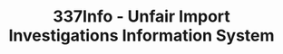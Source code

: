 ---
bigquery: https://console.cloud.google.com/bigquery?p=patents-public-data&d=usitc_investigations&page=dataset&project=sheets-management-319211
citation: US International Trade Commission 337Info Unfair Import Investigations Information
  System
contributors: US International Trade Comission
cost: None
description: US International Trade Commission 337Info Unfair Import Investigations
  Information System contains data on investigations done under Section 337. Section
  337 declares the infringement of certain statutory intellectual property rights
  and other forms of unfair competition in import trade to be unlawful practices.
  Most Section 337 investigations involve allegations of patent or registered trademark
  infringement.
documentation: FAQ and tutorial available on the site
last_edit: 04/05/2022, 11:50:11
location: https://pubapps2.usitc.gov/337external/
maintained_by: US International Trade Comission
schema_fields:
- internalRemand
- aljAssigned
- title
- htsNumbers
- ouiiParticipation
- startDateMarkmanHearing
- actualStartDateEvidHear
- currentActiveALJ
- id
- investigationNo
- actualEndDateEvidHear
- gcAttorney
- currentStatus
- lastUpdated
- dateCreated
- scheduledEndDateEvidHear
- dateOfPublicationFrNotice
- reportingRequirements
- issueDateOtherNonFinal
- teoProceedingInvolved
- patentNumber
- targetDate
- investigationTermDate
- teoIdDueDate
- copyrightNumbers
- cafcAppeals
- ouiiAttorney
- publication_number
- docketNo
- teoReliefGranted
- finalIdOnViolationIssue
- teoIdIssueDate
- dateComplaintFiled
- respondent
- invUnfairAct
- finalIdOnViolationDue
- endDateMarkmanHearing
- finalDetNoViolation
- markmanHearing
- patentNumbers
- scheduledStartDateEvidHear
- trademarkNumbers
- complainant
- finalDetViolation
- investigationType
shortname: unfair_import_investigations
tags:
- import
- legal
- trade
timeframe: 2008-2021 (prior to 2008 downloadable as a JSON file)
title: 337Info - Unfair Import Investigations Information System
uuid: 2721f5ec-e599-4890-9265-9706719fc71e
---